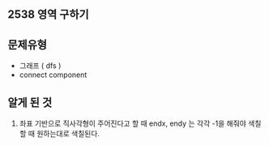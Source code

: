 ## 2538 영역 구하기


## 문제유형
- 그래프 ( dfs )
- connect component


## 알게 된 것
1. 좌표 기반으로 직사각형이 주어진다고 할 때 endx, endy 는 각각 -1을 해줘야 색칠할 때 원하는대로 색칠된다.
